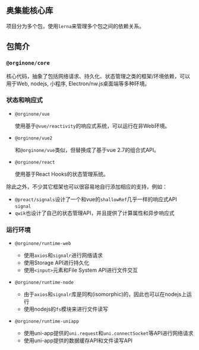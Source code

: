 ## 奥集能核心库


项目分为多个包，使用`lerna`来管理多个包之间的依赖关系。


## 包简介

### `@orginone/core`

核心代码，抽象了包括网络请求、持久化、状态管理之类的框架/环境依赖，可以用于Web, nodejs, 小程序, Electron/nw.js桌面端等多种环境。

### 状态和响应式

* `@orginone/vue`

  使用基于`@vue/reactivity`的响应式系统，可以运行在非Web环境。

* `@orginone/vue2`

  和`@orginone/vue`类似，但替换成了基于vue 2.7的组合式API。

* `@orginone/react`

  使用基于React Hooks的状态管理系统。



除此之外，不少其它框架也可以很容易地自行添加相应的支持，例如：

* `@preact/signals`设计了一个和vue的`shallowRef`几乎一样的响应式API `signal`
* `qwik`也设计了自己的状态管理API，并且提供了计算属性和异步响应式


### 运行环境

* `@orginone/runtime-web`

  * 使用`axios`和`signalr`进行网络请求
  * 使用Storage API进行持久化
  * 使用`<input>`元素和File System API进行文件交互

* `@orginone/runtime-node`

  * 由于`axios`和`signalr`库是同构(isomorphic)的，因此也可以在nodejs上运行
  * 使用nodejs的`fs`模块来进行文件读写

* `@orginone/runtime-uniapp`

  * 使用uni-app提供的`uni.request`和`uni.connectSocket`等API进行网络请求
  * 使用uni-app提供的数据缓存API和文件读写API